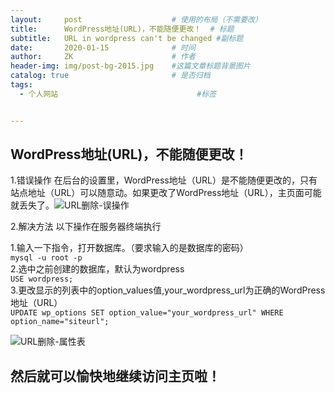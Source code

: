 ```yaml
---
layout:     post                    # 使用的布局（不需要改）
title:      WordPress地址(URL)，不能随便更改！  # 标题 
subtitle:   URL in wordpress can't be changed #副标题
date:       2020-01-15              # 时间
author:     ZK                      # 作者
header-img: img/post-bg-2015.jpg    #这篇文章标题背景图片
catalog: true                       # 是否归档
tags:
  - 个人网站                               #标签


---
```


## WordPress地址(URL)，不能随便更改！

1.错误操作
  在后台的设置里，WordPress地址（URL）是不能随便更改的，只有站点地址（URL）可以随意动。如果更改了WordPress地址（URL），主页面可能就丢失了。![URL删除-误操作](D:\Zack\Desktop\URL删除-误操作.png)

2.解决方法
以下操作在服务器终端执行  

1.输入一下指令，打开数据库。（要求输入的是数据库的密码）  
` mysql -u root -p `		  
2.选中之前创建的数据库，默认为wordpress  
`USE wordpress;`  
3.更改显示的列表中的option_values值,your_wordpress_url为正确的WordPress地址（URL）  
`UPDATE wp_options SET option_value="your_wordpress_url" WHERE option_name="siteurl";`    

![URL删除-属性表](D:\Zack\Desktop\URL删除-属性表.png)

## 然后就可以愉快地继续访问主页啦！





